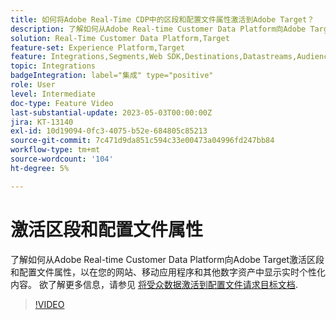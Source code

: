```yaml
---
title: 如何将Adobe Real-Time CDP中的区段和配置文件属性激活到Adobe Target？
description: 了解如何从Adobe Real-time Customer Data Platform向Adobe Target激活区段和配置文件属性，以在您的网站、移动应用程序和其他数字资产中显示实时个性化内容。
solution: Real-Time Customer Data Platform,Target
feature-set: Experience Platform,Target
feature: Integrations,Segments,Web SDK,Destinations,Datastreams,Audiences,Experience Targeting
topic: Integrations
badgeIntegration: label="集成" type="positive"
role: User
level: Intermediate
doc-type: Feature Video
last-substantial-update: 2023-05-03T00:00:00Z
jira: KT-13140
exl-id: 10d19094-0fc3-4075-b52e-684805c85213
source-git-commit: 7c471d9da851c594c33e00473a04996fd247bb84
workflow-type: tm+mt
source-wordcount: '104'
ht-degree: 5%

---
```


# 激活区段和配置文件属性

了解如何从Adobe Real-time Customer Data Platform向Adobe Target激活区段和配置文件属性，以在您的网站、移动应用程序和其他数字资产中显示实时个性化内容。 欲了解更多信息，请参见 [将受众数据激活到配置文件请求目标文档](https://experienceleague.adobe.com/docs/experience-platform/destinations/ui/activate/activate-profile-request-destinations.html).


>[!VIDEO](https://video.tv.adobe.com/v/3419036/?learn=on)
